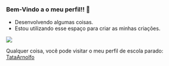 ### Bem-Vindo a o meu perfil!! 💝


 - Desenvolvendo algumas coisas.
 - Estou utilizando esse espaço para criar as minhas criações.

![](https://media.tenor.com/vZZEPrwfe6AAAAAi/happy-amine.gif)


Qualquer coisa, você pode visitar o meu perfil de escola parado:
[TataArnolfo](https://github.com/TataArnolfo/TataArnolfo)
